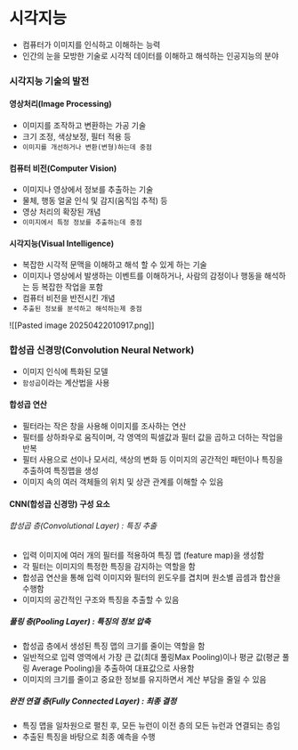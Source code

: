 # 시각지능
- 컴퓨터가 이미지를 인식하고 이해하는 능력
- 인간의 눈을 모방한 기술로 시각적 데이터를 이해하고 해석하는 인공지능의 분야

### 시각지능 기술의 발전
#### 영상처리(Image Processing)
- 이미지를 조작하고 변환하는 가공 기술
- 크기 조정, 색상보정, 필터 적용 등
- `이미지를 개선하거나 변환(변형)하는데 중점`

#### 컴퓨터 비전(Computer Vision)
- 이미지나 영상에서 정보를 추출하는 기술
- 물체, 행동 얼굴 인식 및 감지(움직임 추적) 등
- 영상 처리의 확장된 개념
- `이미지에서 특정 정보를 추출하는데 중점`

#### 시각지능(Visual Intelligence)
- 복잡한 시각적 문맥을 이해하고 해석 할 수 있게 하는 기술
- 이미지나 영상에서 발생하는 이벤트를 이해하거나, 사람의 감정이나 행동을 해석하는 등 복잡한 작업을 포함
- 컴퓨터 비전을 반전시킨 개념
- `추출된 정보를 분석하고 해석하는제 중점`

![[Pasted image 20250422010917.png]]

### 합성곱 신경망(Convolution Neural Network)
- 이미지 인식에 특화된 모델
- `함성곱`이라는 계산법을 사용

#### 합성곱 연산
- 필터라는 작은 창을 사용해 이미지를 조사하는 연산
- 필터를 상하좌우로 움직이며, 각 영역의 픽셀값과 필터 값을 곱하고 더하는 작업을 반복
- 필터 사용으로 선이나 모서리, 색상의 변화 등 이미지의 공간적인 패턴이나 특징을 추출하여 특징맵을 생성
- 이미지 속의 여러 객체들의 위치 및 상관 관계를 이해할 수 있음

#### CNN(합성곱 신경망) 구성 요소
###### 합성곱 층(Convolutional Layer) : 특징 추출
- 입력 이미지에 여러 개의 필터를 적용하여 특징 맵 (feature map)을 생성함
- 각 필터는 이미지의 특정한 특징을 감지하는 역할을 함
- 합성곱 연산을 통해 입력 이미지와 필터의 윈도우를 겹치며 원소별 곱셈과 합산을 수행함
- 이미지의 공간적인 구조와 특징을 추출할 수 있음

##### 풀링 층(Pooling Layer) : 특징의 정보 압축
- 합성곱 층에서 생성된 특징 맵의 크기를 줄이는 역할을 함
- 일반적으로 입력 영역에서 가장 큰 값(최대 풀링Max Pooling)이나 평균 값(평균 풀링 Average Pooling)을 추출하여 대표값으로 사용함
- 이미지의 크기를 줄이고 중요한 정보를 유지하면서 계산 부담을 줄일 수 있음

##### 완전 연결 층(Fully Connected Layer) : 최종 결정
- 특징 맵을 일차원으로 펼친 후, 모든 뉴런이 이전 층의 모든 뉴런과 연결되는 층임
- 추출된 특징을 바탕으로 최종 예측을 수행